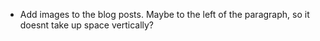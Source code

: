 * Add images to the blog posts. Maybe to the left of the paragraph, so it doesnt take up space vertically?
